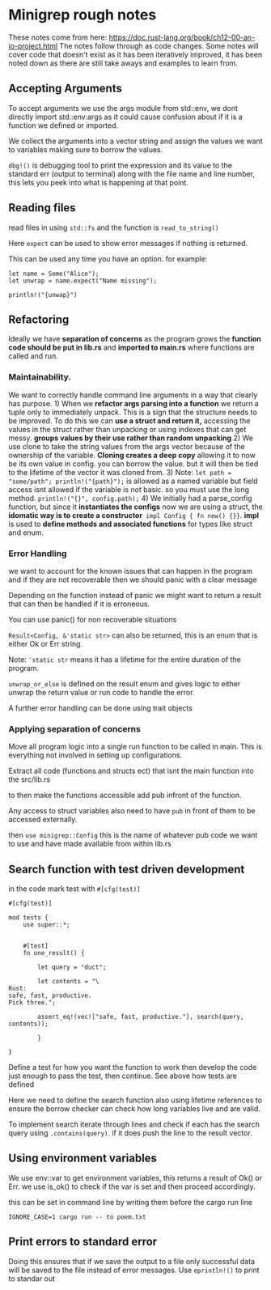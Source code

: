 # Minigrep rough notes
These notes come from here: https://doc.rust-lang.org/book/ch12-00-an-io-project.html
The notes follow through as code changes. Some notes will cover code that doesn't exist as it has been iteratively improved, it has been noted down as there are still take aways and examples to learn from.
## Accepting Arguments

To accept arguments we use the args module from std::env, we dont directly import std::env:args as it could cause confusion about if it is a function we defined or imported.

We collect the arguments into a vector string and assign the values we want to variables making sure to borrow the values.

`dbg!()` is debugging tool to print the expression and its value to the standard err (output to terminal) along with the file name and line number, this lets you peek into what is happening at that point.

## Reading files
read files in using `std::fs` and the function is `read_to_string()`

Here `expect` can be used to show error messages if nothing is returned.

This can be used any time you have an option.
for example:
```
let name = Some("Alice");
let unwrap = name.expect("Name missing");

println!("{unwap}")
```

## Refactoring

Ideally we have **separation of concerns** as the program grows the **function code should be put in lib.rs** and **imported to main.rs** where functions are called and run.


### Maintainability.
We want to correctly handle command line arguments in a way that clearly has purpose.
	1) When we **refactor args parsing into a function** we return a tuple only to immediately unpack. This is a sign that the structure needs to be improved. To do this we can **use a struct and return it,** accessing the values in the struct rather than unpacking or using indexes that can get messy. **groups values by their use rather than random unpacking**
	2) We use clone to take the string values from the args vector because of the ownership of the variable. **Cloning creates a deep copy** allowing it to now be its own value in config. you can borrow the value. but it will then be tied to the lifetime of the vector it was cloned from.
	3) Note: `let path = "some/path"; println!("{path}");` is allowed as a named variable but field access isnt allowed if the variable is not basic. so you must use the long method. `println!("{}", config.path);`
	4) We initially had a parse_config function, but since it **instantiates the configs** now we are using a struct, the **idomatic way is to create a constructor**` impl Config { fn new() {}}`. **impl** is used to **define methods and associated functions** for types like struct and enum.

### Error Handling
we want to account for the known issues that can happen in the program and if they are not recoverable then we should panic with a clear message

Depending on the function instead of panic we might want to return a result that can then be handled if it is erroneous.

You can use panic() for non recoverable situations

`Result<Config, &'static str>`  can also be returned, this is an enum that is either Ok or Err string.

Note: `'static str` means it has a lifetime for the entire duration of the program. 

`unwrap_or_else` is defined on the result enum and gives logic to either unwrap the return value or run code to handle the error.

A further error handling can be done using trait objects


### Applying separation of concerns
Move all program logic into a single run function to be called in main. This is everything not involved in setting up configurations.

Extract all code (functions and structs ect) that isnt the main function into the src/lib.rs

to then make the functions accessible add pub infront of the function.

Any access to struct variables also need to have `pub` in front of them to be accessed externally.

then `use minigrep::Config` this is the name of whatever pub code we want to use and have made available from within lib.rs


## Search function with test driven development

in the code mark test with `#[cfg(test)]`

```
#[cfg(test)]

mod tests {
	use super::*;
	
	
	#[test]
	fn one_result() {
	
		let query = "duct";
		
		let contents = "\	
Rust:
safe, fast, productive.
Pick three.";
  
		assert_eq!(vec!["safe, fast, productive."], search(query, contents));
		
		}

}
```

Define a test for how you want the function to work then develop the code just enough to pass the test, then continue. See above how tests are defined

Here we need to define the search function also using lifetime references to ensure the borrow checker can check how long variables live and are valid.

To implement search iterate through lines and check if each has the search query using `.contains(query)`.
if it does push the line to the result vector.

## Using environment variables

We use env::var to get environment variables, this returns a result of Ok() or Err. we use is_ok() to check if the var is set and then proceed accordingly.

this can be set in command line by writing them before the cargo run line

`IGNORE_CASE=1 cargo run -- to poem.txt`

## Print errors to standard error
Doing this ensures that if we save the output to a file only successful data will be saved to the file instead of error messages. Use `eprintln!()` to print to standar out
